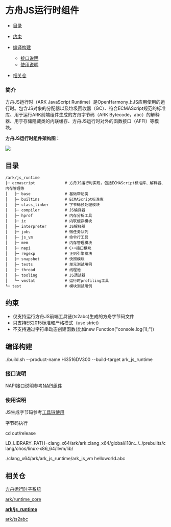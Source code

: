 # 方舟JS运行时组件<a name="ZH-CN_TOPIC_0000001183610495"></a>

-   [目录](#section161941989596)
-   [约束](#section119744591305)
-   [编译构建](#section137768191623)
    -   [接口说明](#section175841548124517)
    -   [使用说明](#section129654513264)

-   [相关仓](#section1371113476307)

### 简介<a name="section190813718209"></a>

方舟JS运行时（ARK JavaScript Runtime）是OpenHarmony上JS应用使用的运行时。包含JS对象的分配器以及垃圾回收器（GC）、符合ECMAScript规范的标准库、用于运行ARK前端组件生成的方舟字节码（ARK Bytecode，abc）的解释器、用于存储隐藏类的内联缓存、方舟JS运行时对外的函数接口（AFFI）等模块。

**方舟JS运行时组件架构图：**

![](docs/figures/zh-cn_image_0000001196712959.png)

## 目录<a name="section161941989596"></a>

```
/ark/js_runtime
├─ ecmascript             # 方舟JS运行时实现，包括ECMAScript标准库、解释器、内存管理等
│   ├─ base               # 基础帮助类
│   ├─ builtins           # ECMAScript标准库
│   ├─ class_linker       # 字节码预处理模块
│   ├─ compiler           # JS编译器
│   ├─ hprof              # 内存分析工具
│   ├─ ic                 # 内联缓存模块
│   ├─ interpreter        # JS解释器
│   ├─ jobs               # 微任务队列
│   ├─ js_vm              # 命令行工具
│   ├─ mem                # 内存管理模块
│   ├─ napi               # C++接口模块
│   ├─ regexp             # 正则引擎模块
│   ├─ snapshot           # 快照模块
│   ├─ tests              # 单元测试用例
│   ├─ thread             # 线程池
│   ├─ tooling            # JS调试器
│   └─ vmstat             # 运行时profiling工具
└─ test                   # 模块测试用例
```

## 约束<a name="section119744591305"></a>

* 仅支持运行方舟JS前端工具链\(ts2abc\)生成的方舟字节码文件
* 只支持ES2015标准和严格模式（use strict)
* 不支持通过字符串动态创建函数(比如new Function("console.log(1);"))

## 编译构建<a name="section137768191623"></a>

./build.sh --product-name Hi3516DV300 --build-target ark\_js\_runtime

### 接口说明<a name="section175841548124517"></a>

NAPI接口说明参考[NAPI组件](https://gitee.com/openharmony/ace_napi/blob/master/README_zh.md)

### 使用说明<a name="section129654513264"></a>

JS生成字节码参考[工具链使用](docs/工具链使用.md)

字节码执行

cd out/release

LD\_LIBRARY\_PATH=clang\_x64/ark/ark:clang\_x64/global/i18n:../../prebuilts/clang/ohos/linux-x86\_64/llvm/lib/

./clang\_x64/ark/ark\_js\_runtime/ark\_js\_vm helloworld.abc

## 相关仓<a name="section1371113476307"></a>

[方舟运行时子系统](docs/方舟运行时子系统.md)

[ark/runtime\_core](https://gitee.com/openharmony/ark_runtime_core/blob/master/README_zh.md)

**[ark/js\_runtime](README_zh.md)**

[ark/ts2abc](https://gitee.com/openharmony/ark_ts2abc/blob/master/README_zh.md)

